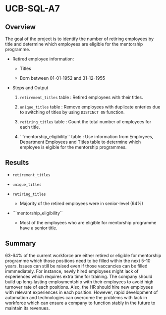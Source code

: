 # UCB-SQL-A7

## Overview 

The goal of the project is to identify the number of retiring employees by title and determine which employees are eligible for the mentorship programme. 

- Retired employee information: 

    - Titles 

    - Born between 01-01-1952 and 31-12-1955

- Steps and Output

    1. ```retirement_titles``` table : Retired employees with their titles.

    2.  ```unique_titles``` table : Remove employees with duplicate enteries due to switching of titles by using ```DISTINCT ON``` function.

    3. ```retiring_titles``` table : Count the total number of employees for each title.

    4. ```mentorship_eligibility`` table : Use information from Employees, Department Employees and Titles table to determine which employee is elgible for the mentorship programmes. 

## Results 

- ```retirement_titles```

- ```unique_titles```

- ```retiring_titles``` 

    - Majority of the retired employees were in senior-level (64%)

- ```mentorship_eligibility``

    - Most of the employees who are eligible for mentorship programme have a senior title. 


## Summary

63-64% of the current workforce are either retired or eligible for mentorship programme which those positions need to be filled within the next 5-10 years. Issues can still be raised even if those vaccancies can be filled immmediately. For instance, newly hired employees might lack of experiences which requires extra time for training. The company should  build up long-lasting employmentship with their employees to avoid high turnover rate of each positions. Also, the HR should hire new employees with relevant experiences in each position. However, rapid development of automation and technologies can overcome the problems with lack in workforce which can ensure a company to function stably in the future to maintain its revenues.

